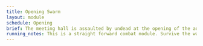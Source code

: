 ```yaml
---
title: Opening Swarm
layout: module
schedule: Opening
brief: The meeting hall is assaulted by undead at the opening of the adventure day due to what had occurred during the previous adventure. This brings two to three waves of white skulled undead down upon the adventurers. The undead are tasked to take any magical items from the players or siphon off energy from a spell caster.
running_notes: This is a straight forward combat module. Survive the waves. 
---
```

